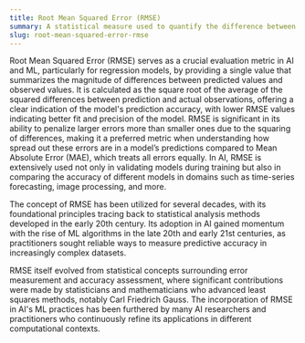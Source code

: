 ```yaml
---
title: Root Mean Squared Error (RMSE)  
summary: A statistical measure used to quantify the difference between values predicted by a model and the values actually observed, providing a sense of how accurate the model's predictions are.
slug: root-mean-squared-error-rmse
---  
```


Root Mean Squared Error (RMSE) serves as a crucial evaluation metric in AI and ML, particularly for regression models, by providing a single value that summarizes the magnitude of differences between predicted values and observed values. It is calculated as the square root of the average of the squared differences between prediction and actual observations, offering a clear indication of the model's prediction accuracy, with lower RMSE values indicating better fit and precision of the model. RMSE is significant in its ability to penalize larger errors more than smaller ones due to the squaring of differences, making it a preferred metric when understanding how spread out these errors are in a model’s predictions compared to Mean Absolute Error (MAE), which treats all errors equally. In AI, RMSE is extensively used not only in validating models during training but also in comparing the accuracy of different models in domains such as time-series forecasting, image processing, and more.

The concept of RMSE has been utilized for several decades, with its foundational principles tracing back to statistical analysis methods developed in the early 20th century. Its adoption in AI gained momentum with the rise of ML algorithms in the late 20th and early 21st centuries, as practitioners sought reliable ways to measure predictive accuracy in increasingly complex datasets.

RMSE itself evolved from statistical concepts surrounding error measurement and accuracy assessment, where significant contributions were made by statisticians and mathematicians who advanced least squares methods, notably Carl Friedrich Gauss. The incorporation of RMSE in AI's ML practices has been furthered by many AI researchers and practitioners who continuously refine its applications in different computational contexts.
